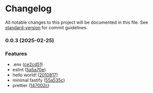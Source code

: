 # Changelog

All notable changes to this project will be documented in this file. See [standard-version](https://github.com/conventional-changelog/standard-version) for commit guidelines.

### 0.0.3 (2025-02-25)


### Features

* .env ([ce2cd51](https://github.com/iacomputer/api-rest/commit/ce2cd517a1fd0547567968fe637f57e681f37592))
* eslint ([5a5a70e](https://github.com/iacomputer/api-rest/commit/5a5a70e7ef8838258cba6cfda7102cb190c4cb71))
* hello world! ([2010817](https://github.com/iacomputer/api-rest/commit/2010817fbf2fcef9c14d18fbe1fa810fa3cc87b6))
* minimal fastify ([55a535c](https://github.com/iacomputer/api-rest/commit/55a535c9ba4af8bb8fa41b443336007993aca69d))
* prettier ([147002c](https://github.com/iacomputer/api-rest/commit/147002c8c519a81a2b6c6f92c12628b9cdafe624))
